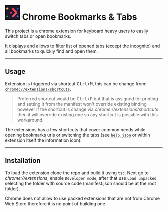 # ![logo](./icons/icon48.png) Chrome Bookmarks & Tabs

This project is a chrome extension for keyboard heavy users to easily switch tabs or open bookmarks.

It displays and allows to filter list of opened tabs (except the incognito) and all bookmarks to quickly find and open them.

----------------

## Usage

Extension is triggered via shortcut <kbd>Ctrl+M</kbd>, this can be change from: [`chrome://extensions/shortcuts`](chrome://extensions/shortcuts).
 > Preferred shortcut would be <kbd>Ctrl+P</kbd> but that is assigned for printing and setting it from the manifest won't override existing binding however if the shortcut is change via *chrome://extensions/shortcuts* then it will override existing one so any shortcut is possible with this workaround.

The extensions has a few shortcuts that cover common needs while opening bookmarks urls or switching the tabs (see [`help.json`](./src/popup/help.json) or within extension itself the information icon).

----------------

## Installation

To load the extension clone the repo and build it using `tsc`.
Next go to *chrome://extensions*, enable `Developer mode`, after that use `Load unpacked` selecting the folder with source code (manifest.json should be at the root folder).

Chrome does not allow to use packed extensions that are not from Chrome Web Store therefore it is no point of building one.
